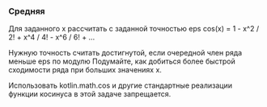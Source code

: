 ### Средняя

Для заданного x рассчитать с заданной точностью eps
cos(x) = 1 - x^2 / 2! + x^4 / 4! - x^6 / 6! + ...

Нужную точность считать достигнутой, если очередной член ряда меньше eps по модулю
Подумайте, как добиться более быстрой сходимости ряда при больших значениях x.

Использовать kotlin.math.cos и другие стандартные реализации функции
косинуса в этой задаче запрещается.